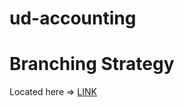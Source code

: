 # ud-accounting

# Branching Strategy
Located here => [LINK](https://viewer.diagrams.net/?tags=%7B%7D&highlight=0000ff&edit=_blank&layers=1&nav=1&title=Branching%20Strategy.drawio#R3VpdU6MwFP01fdQhUCh93La67oy6jt2Z1X2LECFrSjohtcVfv6GE8hFKEVrUfSq55APOPTn33tCBMV1svjO49G%2Boi8hA19zNwJgNdB1oli1%2BYkuUWKyxlhg8hl3ZKTPM8RtKR0rrCrsoLHTklBKOl0WjQ4MAObxgg4zRdbHbMyXFVZfQQ4ph7kCiWn9jl%2FuJ1Ta1zH6FsOenKwNN3lnAtLM0hD506TpnMi4GxpRRypOrxWaKSAxeiksy7nLP3d2DMRTwJgOuzNnix5%2Fo6efKcSgwX27D2fpMzvIKyUq%2BsHxYHqUIoMD9FgMpWg6BYYidgTHx%2BYIIAxCXjK4CF8WLaKKFNpg%2FyDvx9WNsPzdla7bJdZtFshFyyHi6RkADsfAkeQzkKt7JXleaQrpiDqp7R%2BkAsYqHeE1HY%2BcVQWdEF4izSIxbZ35P3e7nXJ7aGCKQ49fi80JJP2833W6FO4rFm%2Bia3CpDOY3cJ7ZWnCB5Szkm7%2BXSNCO9fp4EBGUecZF758y05dA7%2BKQrfLqBIUdMYVXGmpgpax9zNF%2FCrR%2FXQkmKFJOTIsbRpp4Oqveq4bWGSTPnW6BXONfQ9vuxgN17gTIUoO4YdT8cJssu4pSSO4%2BTVoGTdSqcxqoeCU2YyyZl3KceDSC5yKwlRcr6XFO6lFD9RZxHMtrAFadFINuImACYRQ9Zx7j5mM4RN7Jh21Y67ohCp9sNhQ5o1SToKGHGuJX2qFKom4V5wNhsJIbHEjHwvqgoI9ZRQ%2BIxWdGRFP2Ev52qSJ%2BPxu3iX1nAeo5%2Faa6R1%2FV7lTyEiPwV9aLoplmKfKai6EafgU%2BviHwioVcwCtd4QWB5Zzk%2BJu41jOgqfk6RODovaWvCUCgE%2FS5FBpRMNzDdadt8U4q%2FHht8yvAbDTgkskdmmMdL1ITfI3gIFB2kqyF3aFV4aGiezEVDxUUTBgPHF4VYMzcpCDeCqYYve8GrQAuMe0XLUsC6RwRBsb1Pn8zVuK8p3YBVgWCvqTBQi4ZLBPmKCQQvb%2BHr2QT2UT%2B0wlI%2FL6YqYqt%2BNJrq5s3QxAKzzfkWmU8KqFEC1NAqAAV2nwHLVAD9hUL%2B%2BZQQqBu5MmM7YeD4gtVavlbLlW7tq7VaEh0%2BrJJ0P5iuJ8Vehxqum8qoUa9LnvuMCZlSQtl2nOGayHaH293D6AvK3bH1J8Oyum0js3YbWYfDY7%2F5sv2%2FIg0%2BG9RgpED9dfSsfBzRWqmMpkrV%2BGDB6qhU1ZX%2BjgcpfdoeN4FyAWb1e9ykq2cGKu1Oe9zUezhsSrKm0XAfx%2Fo5vCqde4JRMwKpB6jArJ9oD6UFNWCU67aMO4Sn4CpQo9HXlcgTHtl3lNZhX0ngHmkdlQ%2Fg20pr6Wuk3nBnHE1a1Yhe%2BZntmLXbgQ9spQ%2BRVedXdr9Fm5rKzzn0PBx4H4jTcHQYp9GRcBLN7G8YCfWyP7MYF%2F8A)
